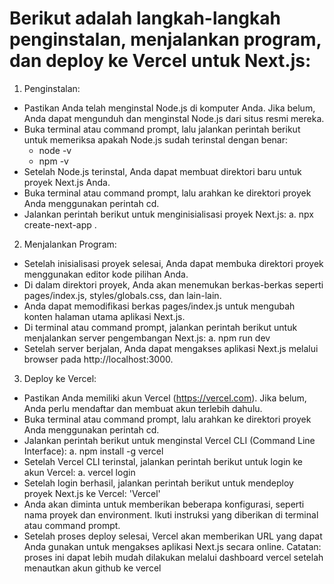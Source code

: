 # Berikut adalah langkah-langkah penginstalan, menjalankan program, dan deploy ke Vercel untuk Next.js:

1. Penginstalan:
  - Pastikan Anda telah menginstal Node.js di komputer Anda. Jika belum, Anda dapat mengunduh dan menginstal Node.js dari situs resmi mereka.
  - Buka terminal atau command prompt, lalu jalankan perintah berikut untuk memeriksa apakah Node.js sudah terinstal dengan benar:
    * node -v
    * npm -v
  - Setelah Node.js terinstal, Anda dapat membuat direktori baru untuk proyek Next.js Anda.
  - Buka terminal atau command prompt, lalu arahkan ke direktori proyek Anda menggunakan perintah cd.
  - Jalankan perintah berikut untuk menginisialisasi proyek Next.js:
    a. npx create-next-app .
2. Menjalankan Program:
  - Setelah inisialisasi proyek selesai, Anda dapat membuka direktori proyek menggunakan editor kode pilihan Anda.
  - Di dalam direktori proyek, Anda akan menemukan berkas-berkas seperti pages/index.js, styles/globals.css, dan lain-lain.
  - Anda dapat memodifikasi berkas pages/index.js untuk mengubah konten halaman utama aplikasi Next.js.
  - Di terminal atau command prompt, jalankan perintah berikut untuk menjalankan server pengembangan Next.js:
    a. npm run dev
  - Setelah server berjalan, Anda dapat mengakses aplikasi Next.js melalui browser pada http://localhost:3000.
3. Deploy ke Vercel:
  - Pastikan Anda memiliki akun Vercel (https://vercel.com). Jika belum, Anda perlu mendaftar dan membuat akun terlebih dahulu.
  - Buka terminal atau command prompt, lalu arahkan ke direktori proyek Anda menggunakan perintah cd.
  - Jalankan perintah berikut untuk menginstal Vercel CLI (Command Line Interface):
    a. npm install -g vercel
  - Setelah Vercel CLI terinstal, jalankan perintah berikut untuk login ke akun Vercel:
    a. vercel login
  - Setelah login berhasil, jalankan perintah berikut untuk mendeploy proyek Next.js ke Vercel: 'Vercel'
  - Anda akan diminta untuk memberikan beberapa konfigurasi, seperti nama proyek dan environment. Ikuti instruksi yang diberikan di terminal atau command prompt.
  - Setelah proses deploy selesai, Vercel akan memberikan URL yang dapat Anda gunakan untuk mengakses aplikasi Next.js secara online.
  Catatan: proses ini dapat lebih mudah dilakukan melalui dashboard vercel setelah menautkan akun github ke vercel
